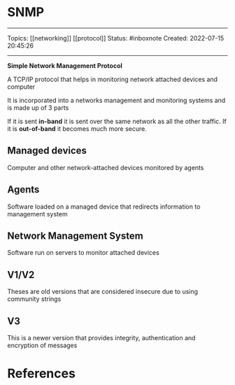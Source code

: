 # SNMP
---
Topics: [[networking]] [[protocol]]
Status: #inboxnote
Created: 2022-07-15 20:45:26

---

**Simple Network Management Protocol**

A TCP/IP protocol that helps in monitoring network attached devices and computer

It is incorporated into a networks management and monitoring systems and is made up of 3 parts

If it is sent **in-band** it is sent over the same network as all the other traffic. If it is **out-of-band** it becomes much more secure.

## Managed devices

Computer and other network-attached devices monitored by agents

## Agents

Software loaded on a managed device that redirects information to management system

## Network Management System

Software run on servers to monitor attached devices

## V1/V2

Theses are old versions that are considered insecure due to using community strings

## V3

This is a newer version that provides integrity, authentication and encryption of messages

# References
